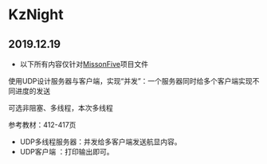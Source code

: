 # KzNight
## 2019.12.19
* 以下所有内容仅针对[MissonFive](/MissonFive)项目文件

 使用UDP设计服务器与客户端，实现“并发”：一个服务器同时给多个客户端实现不同进度的发送

 可选非阻塞、多线程，本次多线程

 参考教材：412-417页

* UDP多线程服务器：并发给多客户端发送航显内容。
* UDP客户端     ：打印输出即可。
